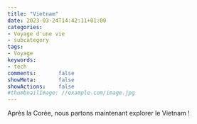 ```yaml
---
title: "Vietnam"
date: 2023-03-24T14:42:11+01:00
categories:
- Voyage d'une vie
- subcategory
tags:
- Voyage
keywords:
- tech
comments:       false
showMeta:       false
showActions:    false
#thumbnailImage: //example.com/image.jpg
---
```


Après la Corée, nous partons maintenant explorer le Vietnam !